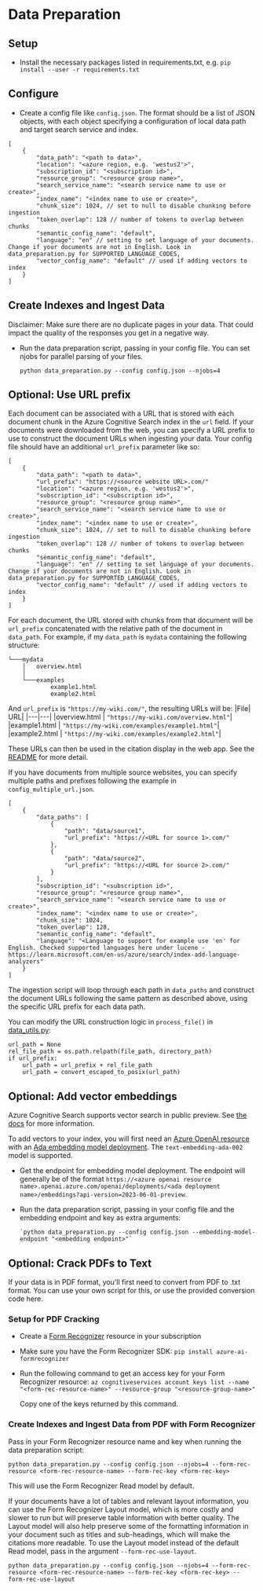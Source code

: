 # Data Preparation

## Setup
- Install the necessary packages listed in requirements.txt, e.g. `pip install --user -r requirements.txt`

## Configure
- Create a config file like `config.json`. The format should be a list of JSON objects, with each object specifying a configuration of local data path and target search service and index.

```
[
    {
        "data_path": "<path to data>",
        "location": "<azure region, e.g. 'westus2'>", 
        "subscription_id": "<subscription id>",
        "resource_group": "<resource group name>",
        "search_service_name": "<search service name to use or create>",
        "index_name": "<index name to use or create>",
        "chunk_size": 1024, // set to null to disable chunking before ingestion
        "token_overlap": 128 // number of tokens to overlap between chunks
        "semantic_config_name": "default",
        "language": "en" // setting to set language of your documents. Change if your documents are not in English. Look in data_preparation.py for SUPPORTED_LANGUAGE_CODES,
        "vector_config_name": "default" // used if adding vectors to index
    }
]
```

## Create Indexes and Ingest Data
Disclaimer: Make sure there are no duplicate pages in your data. That could impact the quality of the responses you get in a negative way.

- Run the data preparation script, passing in your config file. You can set njobs for parallel parsing of your files.

     `python data_preparation.py --config config.json --njobs=4`

## Optional: Use URL prefix
Each document can be associated with a URL that is stored with each document chunk in the Azure Cognitive Search index in the `url` field. If your documents were downloaded from the web, you can specify a URL prefix to use to construct the document URLs when ingesting your data. Your config file should have an additional `url_prefix` parameter like so:

```
[
    {
        "data_path": "<path to data>",
        "url_prefix": "https://<source website URL>.com/"
        "location": "<azure region, e.g. 'westus2'>", 
        "subscription_id": "<subscription id>",
        "resource_group": "<resource group name>",
        "search_service_name": "<search service name to use or create>",
        "index_name": "<index name to use or create>",
        "chunk_size": 1024, // set to null to disable chunking before ingestion
        "token_overlap": 128 // number of tokens to overlap between chunks
        "semantic_config_name": "default",
        "language": "en" // setting to set language of your documents. Change if your documents are not in English. Look in data_preparation.py for SUPPORTED_LANGUAGE_CODES,
        "vector_config_name": "default" // used if adding vectors to index
    }
]
```

For each document, the URL stored with chunks from that document will be `url_prefix` concatenated with the relative path of the document in `data_path`. For example, if my `data_path` is `mydata` containing the following structure:
```
└───mydata
    │   overview.html
    │
    └───examples
            example1.html
            example2.html
```
And `url_prefix` is `"https://my-wiki.com/"`, the resulting URLs will be:
|File| URL|
|---|---|
|overview.html | `"https://my-wiki.com/overview.html"`|
|example1.html | `"https://my-wiki.com/examples/example1.html"`|
|example2.html | `"https://my-wiki.com/examples/example2.html"`|

These URLs can then be used in the citation display in the web app. See the [README](../README.md#changing-citation-display) for more detail.

If you have documents from multiple source websites, you can specify multiple paths and prefixes following the example in `config_multiple_url.json`. 
```
[
    {
        "data_paths": [
            {
                "path": "data/source1",
                "url_prefix": "https://<URL for source 1>.com/"
            },
            {
                "path": "data/source2",
                "url_prefix": "https://<URL for source 2>.com/"
            }
        ],
        "subscription_id": "<subscription id>",
        "resource_group": "<resource group name>",
        "search_service_name": "<search service name to use or create>",
        "index_name": "<index name to use or create>",
        "chunk_size": 1024,
        "token_overlap": 128,
        "semantic_config_name": "default",
        "language": "<Language to support for example use 'en' for English. Checked supported languages here under lucene - https://learn.microsoft.com/en-us/azure/search/index-add-language-analyzers"
    }
]
```

The ingestion script will loop through each path in `data_paths` and construct the document URLs following the same pattern as described above, using the specific URL prefix for each data path.

You can modify the URL construction logic in `process_file()` in [data_utils.py](./data_utils.py):
```
url_path = None
rel_file_path = os.path.relpath(file_path, directory_path)
if url_prefix:
    url_path = url_prefix + rel_file_path
    url_path = convert_escaped_to_posix(url_path)
```

## Optional: Add vector embeddings
Azure Cognitive Search supports vector search in public preview. See [the docs](https://learn.microsoft.com/en-us/azure/search/vector-search-overview) for more information.

To add vectors to your index, you will first need an [Azure OpenAI resource](https://learn.microsoft.com/en-us/azure/ai-services/openai/overview) with an [Ada embedding model deployment](https://learn.microsoft.com/en-us/azure/ai-services/openai/concepts/models#embeddings-models). The `text-embedding-ada-002` model is supported.

- Get the endpoint for embedding model deployment. The endpoint will generally be of the format `https://<azure openai resource name>.openai.azure.com/openai/deployments/<ada deployment name>/embeddings?api-version=2023-06-01-preview`.
- Run the data preparation script, passing in your config file and the embedding endpoint and key as extra arguments:

      `python data_preparation.py --config config.json --embedding-model-endpoint "<embedding endpoint>"`

## Optional: Crack PDFs to Text
If your data is in PDF format, you'll first need to convert from PDF to .txt format. You can use your own script for this, or use the provided conversion code here. 

### Setup for PDF Cracking
- Create a [Form Recognizer](https://learn.microsoft.com/en-us/azure/applied-ai-services/form-recognizer/create-a-form-recognizer-resource?view=form-recog-3.0.0) resource in your subscription 
- Make sure you have the Form Recognizer SDK: `pip install azure-ai-formrecognizer`
- Run the following command to get an access key for your Form Recognizer resource:
  `az cognitiveservices account keys list --name "<form-rec-resource-name>" --resource-group "<resource-group-name>"`

  Copy one of the keys returned by this command.

### Create Indexes and Ingest Data from PDF with Form Recognizer
Pass in your Form Recognizer resource name and key when running the data preparation script:

`python data_preparation.py --config config.json --njobs=4 --form-rec-resource <form-rec-resource-name> --form-rec-key <form-rec-key>`

This will use the Form Recognizer Read model by default. 

If your documents have a lot of tables and relevant layout information, you can use the Form Recognizer Layout model, which is more costly and slower to run but will preserve table information with better quality. The Layout model will also help preserve some of the formatting information in your document such as titles and sub-headings, which will make the citations more readable. To use the Layout model instead of the default Read model, pass in the argument `--form-rec-use-layout`.

`python data_preparation.py --config config.json --njobs=4 --form-rec-resource <form-rec-resource-name> --form-rec-key <form-rec-key> --form-rec-use-layout`